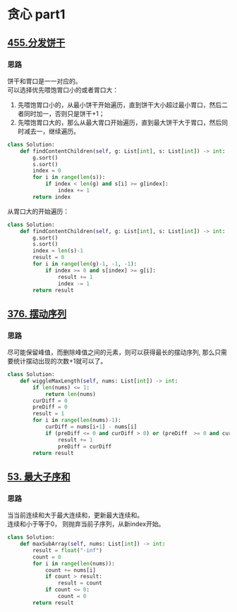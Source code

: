 # 贪心 part1
## [455.分发饼干](https://leetcode.cn/problems/assign-cookies/)

### 思路
饼干和胃口是一一对应的。  
可以选择优先喂饱胃口小的或者胃口大：
1. 先喂饱胃口小的，从最小饼干开始遍历，直到饼干大小超过最小胃口，然后二者同时加一，否则只是饼干+1；  
2. 先喂饱胃口大的，那么从最大胃口开始遍历，直到最大饼干大于胃口，然后同时减去一，继续遍历。


```python
class Solution:
    def findContentChildren(self, g: List[int], s: List[int]) -> int:
        g.sort()
        s.sort()
        index = 0
        for i in range(len(s)):
            if index < len(g) and s[i] >= g[index]:
                index += 1
        return index
```
从胃口大的开始遍历：
```python
class Solution:
    def findContentChildren(self, g: List[int], s: List[int]) -> int:
        g.sort()
        s.sort()
        index = len(s)-1
        result = 0
        for i in range(len(g)-1, -1, -1):
            if index >= 0 and s[index] >= g[i]:
                result += 1
                index -= 1
        return result
```

## [376. 摆动序列](https://leetcode.cn/problems/wiggle-subsequence/)

### 思路

尽可能保留峰值，而删除峰值之间的元素，则可以获得最长的摆动序列, 那么只需要统计摆动出现的次数+1就可以了。

```python
class Solution:
    def wiggleMaxLength(self, nums: List[int]) -> int:
        if len(nums) <= 1:
            return len(nums)
        curDiff = 0
        preDiff = 0
        result = 1
        for i in range(len(nums)-1):
            curDiff = nums[i+1] - nums[i]
            if (preDiff <= 0 and curDiff > 0) or (preDiff  >= 0 and curDiff < 0):
                result += 1
                preDiff = curDiff
        return result
```

## [53. 最大子序和](https://leetcode.cn/problems/maximum-subarray/description/)

### 思路

当当前连续和大于最大连续和，更新最大连续和。  
连续和小于等于0， 则抛弃当前子序列，从新index开始。

```python
class Solution:
    def maxSubArray(self, nums: List[int]) -> int:
        result = float("-inf")
        count = 0
        for i in range(len(nums)):
            count += nums[i]
            if count > result:
                result = count
            if count <= 0:
                count = 0
        return result

```